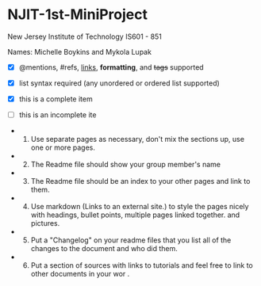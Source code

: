 # NJIT-1st-MiniProject
New Jersey Institute of Technology
IS601 - 851

Names: Michelle Boykins and Mykola Lupak



- [x] @mentions, #refs, [links](), **formatting**, and <del>tags</del> supported
- [x] list syntax required (any unordered or ordered list supported)
- [x] this is a complete item
- [ ] this is an incomplete ite



- 1.  Use separate pages as necessary, don't mix the sections up, use one or more pages.

- 2.  The Readme file should show your group member's name

- 3.  The Readme file should be an index to your other pages and link to them.

- 4.  Use markdown (Links to an external site.) to style the pages nicely with headings, bullet points, multiple pages linked together. and pictures.

- 5.  Put a "Changelog" on your readme files that you list all of the changes to the document and who did them.

- 6.  Put a section of sources with links to tutorials and feel free to link to other documents in your wor
.
